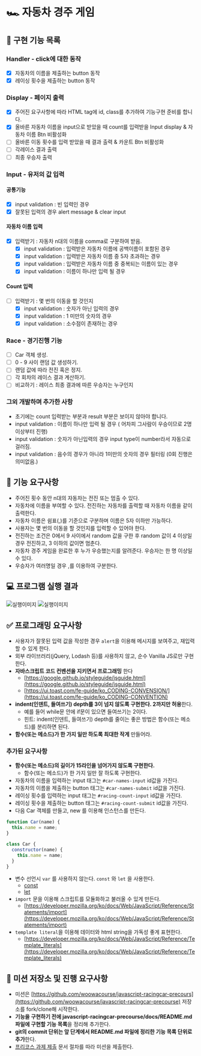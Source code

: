 # 🏎️ 자동차 경주 게임

## 🚀 구현 기능 목록

### Handler - click에 대한 동작

- [x] 자동차의 이름을 제출하는 button 동작
- [x] 레이싱 횟수을 제출하는 button 동작

### Display - 페이지 출력

- [x] 주어진 요구사항에 따라 HTML tag에 id, class를 추가하여 기능구현 준비를 합니다.
- [x] 올바른 자동차 이름을 input으로 받았을 때 count를 입력받을 Input display & 자동차 이름 Btn 비활성화
- [ ] 올바른 이동 횟수를 입력 받았을 때 결과 출력 & 카운트 Btn 비활성화
- [ ] 각레이스 결과 출력
- [ ] 최종 우승자 출력

### Input - 유저의 값 입력

#### 공통기능

- [x] input validation : 빈 입력인 경우
- [x] 잘못된 입력의 경우 alert message & clear input

#### 자동차 이름 입력

- [x] 입력받기 : 자동차 n대의 이름을 comma로 구분하여 받음.
  - [x] input validation : 입력받은 자동차 이름에 공백이름이 포함된 경우
  - [x] input validation : 입력받은 자동차 이름 중 5자 초과하는 경우
  - [x] input validation : 입력받은 자동차 이름 중 중복되는 이름이 있는 경우
  - [x] input validation : 이름이 하나만 입력 될 경우

#### Count 입력

- [ ] 입력받기 : 몇 번의 이동을 할 것인지
  - [x] input validation : 숫자가 아닌 입력의 경우
  - [x] input validation : 1 미만의 숫자의 경우
  - [x] input validation : 소수점이 존재하는 경우

### Race - 경기진행 기능

- [ ] Car 객체 생성.
- [ ] 0 - 9 사이 랜덤 값 생성하기.
- [ ] 랜덤 값에 따라 전진 혹은 정지.
- [ ] 각 회차의 레이스 결과 계산하기.
- [ ] 비교하기 : 레이스 최종 결과에 따른 우승자는 누구인지

### 그외 개발하며 추가한 사항

- 초기에는 count 입력받는 부분과 result 부분은 보이지 않아야 합니다.
- input validation : 이름이 하나만 입력 될 경우 ( 어차피 그사람이 우승이므로 2명이상부터 진행)
- input validation : 숫자가 아닌입력의 경우 input type이 number라서 자동으로 걸러짐.
- input validation : 음수의 경우가 아니라 1미만의 숫자의 경우 필터링 (0회 진행은 의미없음.)

## 🎯 기능 요구사항

- 주어진 횟수 동안 n대의 자동차는 전진 또는 멈출 수 있다.
- 자동차에 이름을 부여할 수 있다. 전진하는 자동차를 출력할 때 자동차 이름을 같이 출력한다.
- 자동차 이름은 쉼표(,)를 기준으로 구분하며 이름은 5자 이하만 가능하다.
- 사용자는 몇 번의 이동을 할 것인지를 입력할 수 있어야 한다.
- 전진하는 조건은 0에서 9 사이에서 random 값을 구한 후 random 값이 4 이상일 경우 전진하고, 3 이하의 값이면 멈춘다.
- 자동차 경주 게임을 완료한 후 누가 우승했는지를 알려준다. 우승자는 한 명 이상일 수 있다.
- 우승자가 여러명일 경우 ,를 이용하여 구분한다.

## 💻 프로그램 실행 결과

![실행이미지](images/result.gif)
![실행이미지](images/result.jpg)

## ✅ 프로그래밍 요구사항

- 사용자가 잘못된 입력 값을 작성한 경우 `alert`을 이용해 메시지를 보여주고, 재입력할 수 있게 한다.
- 외부 라이브러리(jQuery, Lodash 등)를 사용하지 않고, 순수 Vanilla JS로만 구현한다.
- **자바스크립트 코드 컨벤션을 지키면서 프로그래밍** 한다
  - [https://google.github.io/styleguide/jsguide.html](https://google.github.io/styleguide/jsguide.html)
  - [https://ui.toast.com/fe-guide/ko_CODING-CONVENSION/](https://ui.toast.com/fe-guide/ko_CODING-CONVENTION)
- **indent(인덴트, 들여쓰기) depth를 3이 넘지 않도록 구현한다. 2까지만 허용**한다.
  - 예를 들어 while문 안에 if문이 있으면 들여쓰기는 2이다.
  - 힌트: indent(인덴트, 들여쓰기) depth를 줄이는 좋은 방법은 함수(또는 메소드)를 분리하면 된다.
- **함수(또는 메소드)가 한 가지 일만 하도록 최대한 작게** 만들어라.

### 추가된 요구사항

- **함수(또는 메소드)의 길이가 15라인을 넘어가지 않도록 구현한다.**
  - 함수(또는 메소드)가 한 가지 일만 잘 하도록 구현한다.
- 자동차의 이름을 입력하는 input 태그는 `#car-names-input` id값을 가진다.
- 자동차의 이름을 제출하는 button 태그는 `#car-names-submit` id값을 가진다.
- 레이싱 횟수를 입력하는 input 태그는 `#racing-count-input` id값을 가진다.
- 레이싱 횟수을 제출하는 button 태그는 `#racing-count-submit` id값을 가진다.
- 다음 Car 객체를 만들고, new 를 이용해 인스턴스를 만든다.

```javascript
function Car(name) {
  this.name = name;
}

class Car {
  constructor(name) {
    this.name = name;
  }
}
```

- 변수 선언시 `var` 를 사용하지 않는다. `const` 와 `let` 을 사용한다.
  - [const](https://developer.mozilla.org/ko/docs/Web/JavaScript/Reference/Statements/const)
  - [let](https://developer.mozilla.org/ko/docs/Web/JavaScript/Reference/Statements/let)
- `import` 문을 이용해 스크립트를 모듈화하고 불러올 수 있게 만든다.
  - [https://developer.mozilla.org/ko/docs/Web/JavaScript/Reference/Statements/import](https://developer.mozilla.org/ko/docs/Web/JavaScript/Reference/Statements/import)
- `template literal`을 이용해 데이터와 html string을 가독성 좋게 표현한다.
  - [https://developer.mozilla.org/ko/docs/Web/JavaScript/Reference/Template_literals](https://developer.mozilla.org/ko/docs/Web/JavaScript/Reference/Template_literals)

## 📝 미션 저장소 및 진행 요구사항

- 미션은 [https://github.com/woowacourse/javascript-racingcar-precours](https://github.com/woowacourse/javascript-racingcar-precourse) 저장소를 fork/clone해 시작한다.
- **기능을 구현하기 전에 javascript-racingcar-precourse/docs/README.md 파일에 구현할 기능 목록**을 정리해 추가한다.
- **git의 commit 단위는 앞 단계에서 README.md 파일에 정리한 기능 목록 단위로 추가**한다.
- [프리코스 과제 제출](https://github.com/woowacourse/woowacourse-docs/tree/master/precourse) 문서 절차를 따라 미션을 제출한다.
